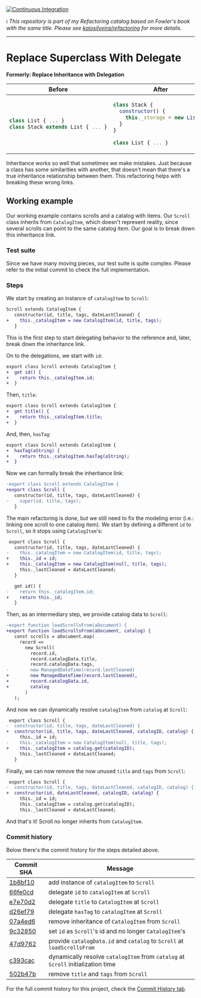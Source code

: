[![Continuous Integration](https://github.com/kaiosilveira/replace-superclass-with-delegate-refactoring/actions/workflows/ci.yml/badge.svg)](https://github.com/kaiosilveira/replace-superclass-with-delegate-refactoring/actions/workflows/ci.yml)

ℹ️ _This repository is part of my Refactoring catalog based on Fowler's book with the same title. Please see [kaiosilveira/refactoring](https://github.com/kaiosilveira/refactoring) for more details._

---

# Replace Superclass With Delegate

**Formerly: Replace Inheritance with Delegation**

<table>
<thead>
<th>Before</th>
<th>After</th>
</thead>
<tbody>
<tr>
<td>

```javascript
class List { ... }
class Stack extends List { ... }
```

</td>

<td>

```javascript
class Stack {
  constructor() {
    this._storage = new List();
  }
}

class List { ... }
```

</td>
</tr>
</tbody>
</table>

Inheritance works so well that sometimes we make mistakes. Just because a class has some similarities with another, that doesn't mean that there's a true inheritance relationship between them. This refactoring helps with breaking these wrong links.

## Working example

Our working example contains scrolls and a catalog with items. Our `Scroll` class inherits from `CatalogItem`, which doesn't represent reality, since several scrolls can point to the same catalog item. Our goal is to break down this inheritance link.

### Test suite

Since we have many moving pieces, our test suite is quite complex. Please refer to the initial commit to check the full implementation.

### Steps

We start by creating an instance of `catalogItem` to `Scroll`:

```diff
Scroll extends CatalogItem {
   constructor(id, title, tags, dateLastCleaned) {
+    this._catalogItem = new CatalogItem(id, title, tags);
   }
```

This is the first step to start delegating behavior to the reference and, later, break down the inheritance link.

On to the delegations, we start with `id`:

```diff
export class Scroll extends CatalogItem {
+  get id() {
+    return this._catalogItem.id;
+  }
```

Then, `title`:

```diff
export class Scroll extends CatalogItem {
+  get title() {
+    return this._catalogItem.title;
+  }
```

And, then, `hasTag`:

```diff
export class Scroll extends CatalogItem {
+  hasTag(aString) {
+    return this._catalogItem.hasTag(aString);
+  }
```

Now we can formally break the inheritance link:

```diff
-export class Scroll extends CatalogItem {
+export class Scroll {
   constructor(id, title, tags, dateLastCleaned) {
-    super(id, title, tags);
   }
```

The main refactoring is done, but we still need to fix the modeling error (i.e.: linking one scroll to one catalog item). We start by defining a different `id` to `Scroll`, so it stops using `CatalogItem`'s:

```diff
 export class Scroll {
   constructor(id, title, tags, dateLastCleaned) {
-    this._catalogItem = new CatalogItem(id, title, tags);
+    this._id = id;
+    this._catalogItem = new CatalogItem(null, title, tags);
     this._lastCleaned = dateLastCleaned;
   }

   get id() {
-    return this._catalogItem.id;
+    return this._id;
   }
```

Then, as an intermediary step, we provide catalog data to `Scroll`:

```diff
-export function loadScrollsFrom(aDocument) {
+export function loadScrollsFrom(aDocument, catalog) {
   const scrolls = aDocument.map(
     record =>
       new Scroll(
         record.id,
         record.catalogData.title,
         record.catalogData.tags,
-        new ManagedDateTime(record.lastCleaned)
+        new ManagedDateTime(record.lastCleaned),
+        record.catalogData.id,
+        catalog
       )
   );
```

And now we can dynamically resolve `catalogItem` from `catalog` at `Scroll`:

```diff
 export class Scroll {
-  constructor(id, title, tags, dateLastCleaned) {
+  constructor(id, title, tags, dateLastCleaned, catalogID, catalog) {
     this._id = id;
-    this._catalogItem = new CatalogItem(null, title, tags);
+    this._catalogItem = catalog.get(catalogID);
     this._lastCleaned = dateLastCleaned;
   }
```

Finally, we can now remove the now unused `title` and `tags` from `Scroll`:

```diff
 export class Scroll {
-  constructor(id, title, tags, dateLastCleaned, catalogID, catalog) {
+  constructor(id, dateLastCleaned, catalogID, catalog) {
     this._id = id;
     this._catalogItem = catalog.get(catalogID);
     this._lastCleaned = dateLastCleaned;
```

And that's it! Scroll no longer inherits from `CatalogItem`.

### Commit history

Below there's the commit history for the steps detailed above.

| Commit SHA                                                                                                                              | Message                                                                          |
| --------------------------------------------------------------------------------------------------------------------------------------- | -------------------------------------------------------------------------------- |
| [1b8bf10](https://github.com/kaiosilveira/replace-superclass-with-delegate-refactoring/commit/1b8bf10ba6f3734e2f7a59b8e87c025546d2c632) | add instance of `catalogItem` to `Scroll`                                        |
| [66fe0cd](https://github.com/kaiosilveira/replace-superclass-with-delegate-refactoring/commit/66fe0cda5f10d10c066407d679f7844d1ef3669b) | delegate `id` to `catalogItem` at `Scroll`                                       |
| [e7e70d2](https://github.com/kaiosilveira/replace-superclass-with-delegate-refactoring/commit/e7e70d200d2c8234117ac0e0562dea2723c342d8) | delegate `title` to `CatalogItem` at `Scroll`                                    |
| [d26ef79](https://github.com/kaiosilveira/replace-superclass-with-delegate-refactoring/commit/d26ef792f9a3f579ef876dbf44b923e3cb8be5d2) | delegate `hasTag` to `catalogItem` at `Scroll`                                   |
| [07a4ed6](https://github.com/kaiosilveira/replace-superclass-with-delegate-refactoring/commit/07a4ed68a49e2a61280e4ea109a48890b5b79ebd) | remove inheritance of `CatalogItem` from `Scroll`                                |
| [9c32850](https://github.com/kaiosilveira/replace-superclass-with-delegate-refactoring/commit/9c32850692fefb1fa98abf88a91d60a2e40be40e) | set `id` as `Scroll`'s id and no longer `CatalogItem`'s                          |
| [47d9762](https://github.com/kaiosilveira/replace-superclass-with-delegate-refactoring/commit/47d9762c36d3c0660b33f31fcdab707feee3a13a) | provide `catalogData.id` and `catalog` to `Scroll` at `loadScrollsFrom`          |
| [c393cac](https://github.com/kaiosilveira/replace-superclass-with-delegate-refactoring/commit/c393caceebcf6e1b5dcc1f47eabbce6f37ce6a00) | dynamically resolve `catalogItem` from `catalog` at `Scroll` initialization time |
| [502b47b](https://github.com/kaiosilveira/replace-superclass-with-delegate-refactoring/commit/502b47b7a020fba5c7e1f4b2175955fc84a6eeee) | remove `title` and `tags` from `Scroll`                                          |

For the full commit history for this project, check the [Commit History tab](https://github.com/kaiosilveira/replace-superclass-with-delegate-refactoring/commits/main).
